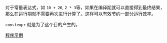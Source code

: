 
对于常量表达式，如 `10 + 20`, `2 * 3`等，如果在编译期就可以直接得到最终结果，那么在运行期就不需要再次进行计算了。这样可以有效节约一部分运行效率。

`constexpr` 就是为了这个目的产生的。

[程序示例](t/05_constexpr.cpp)
